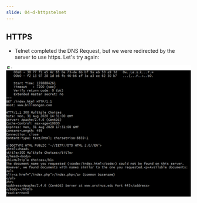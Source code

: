 ```yaml
---
slide: 04-d-httpstelnet
---
```


## HTTPS

- Telnet completed the DNS Request, but we were redirected by the server to use https.  Let's try again:

![HTTPS Request with Telnet](./images/telnet-https-request-3.png)
